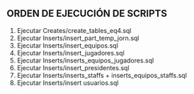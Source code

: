 ORDEN DE EJECUCIÓN DE SCRIPTS
--------------------------------------------

1. Ejecutar Creates/create_tables_eq4.sql
2. Ejecutar Inserts/insert_part_temp_jorn.sql
3. Ejecutar Inserts/insert_equipos.sql
4. Ejecutar Inserts/insert_jugadores.sql
5. Ejecutar Inserts/inserts_equipos_jugadores.sql
6. Ejecutar Inserts/insert_presidentes.sql
7. Ejecutar Inserts/inserts_staffs + inserts_equipos_staffs.sql
8. Ejecutar Inserts/insert usuarios.sql
